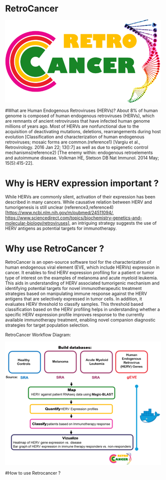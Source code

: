 # RetroCancer

![retrocancer](retrologo.png)


#What are Human Endogenous Retroviruses (HERVs)?
About 8% of human genome is composed of human endogenous retroviruses (HERVs), which are remnants of ancient retroviruses that have infected human genome millions of years ago. 
Most of HERVs are nonfunctional due to the acquisition of deactivating mutations, deletions, rearrangements during host evolution [Classification and characterization of human endogenous retroviruses; mosaic forms are common.(reference1) [Vargiu et al., Retrovirology. 2016 Jan 22; 13():7] as well as due to epigenetic control mechanisms(reference2) [The enemy within: endogenous retroelements and autoimmune disease. Volkman HE, Stetson DB Nat Immunol. 2014 May; 15(5):415-22].



# Why is HERV expression important ?

While HERVs are commonly silent, activation of their expression has been described in many cancers. While causative relation between HERV and tumorigenesis is still unclear (reference3,reference4)[https://www.ncbi.nlm.nih.gov/m/pubmed/24511094/, https://www.sciencedirect.com/topics/biochemistry-genetics-and-molecular-biology/retroviruses], an intriguing strategy suggests the use of HERV antigens as potential targets for immunotherapy.

# Why use RetroCancer ?

RetroCancer is an open-source software tool for the characterization of human endogenous viral element (EVE, which include HERVs) expression in cancer. It enables to find HERV expression profiling for a patient or tumor type of interest on the examples of melanoma and acute myeloid leukemia. This aids in understanding of HERV associated tumorigenic mechanism and identifying potential targets for novel immunotherapeutic treatment strategies based on manipulating immune response against the HERV antigens that are selectively expressed in tumor cells. In addition, it evaluates HERV threshold to classify samples. This threshold based classification based on the HERV profiling helps in understanding whether a specific HERV expression profile improves response to the currently available immunotherapy treatment, enabling novel companion diagnostic strategies for target population selection.


RetroCancer Workflow Diagram:



![Logo](workflow.png)


#How to use Retrocancer ?

